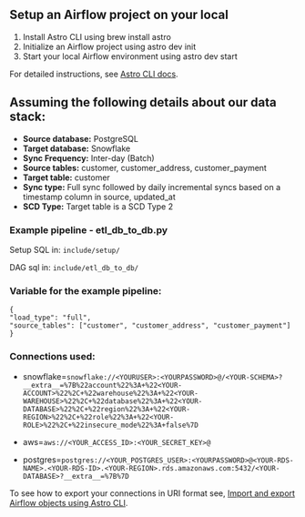 ## Setup an Airflow project on your local

1. Install Astro CLI using brew install astro
2. Initialize an Airflow project using astro dev init
3. Start your local Airflow environment using astro dev start

For detailed instructions, see [Astro CLI docs](https://docs.astronomer.io/astro/cli/overview).

## Assuming the following details about our data stack:

- **Source database:** PostgreSQL
- **Target database:** Snowflake
- **Sync Frequency:** Inter-day (Batch)
- **Source tables:** customer, customer_address, customer_payment
- **Target table:** customer
- **Sync type:** Full sync followed by daily incremental syncs based on a timestamp column in source, updated_at
- **SCD Type:** Target table is a SCD Type 2

### Example pipeline - etl_db_to_db.py

Setup SQL in: `include/setup/`

DAG sql in: `include/etl_db_to_db/`

### Variable for the example pipeline:

```
{
"load_type": "full",
"source_tables": ["customer", "customer_address", "customer_payment"]
}
```

### Connections used:

- snowflake=`snowflake://<YOURUSER>:<YOURPASSWORD>@/<YOUR-SCHEMA>?__extra__=%7B%22account%22%3A+%22<YOUR-ACCOUNT>%22%2C+%22warehouse%22%3A+%22<YOUR-WAREHOUSE>%22%2C+%22database%22%3A+%22<YOUR-DATABASE>%22%2C+%22region%22%3A+%22<YOUR-REGION>%22%2C+%22role%22%3A+%22<YOUR-ROLE>%22%2C+%22insecure_mode%22%3A+false%7D`

- aws=`aws://<YOUR_ACCESS_ID>:<YOUR_SECRET_KEY>@`

- postgres=`postgres://<YOUR_POSTGRES_USER>:<YOURPASSWORD>@<YOUR-RDS-NAME>.<YOUR-RDS-ID>.<YOUR-REGION>.rds.amazonaws.com:5432/<YOUR-DATABASE>?__extra__=%7B%7D`

To see how to export your connections in URI format see, [Import and export Airflow objects using Astro CLI](https://docs.astronomer.io/astro/import-export-connections-variables#using-the-astro-cli-local-environments-only).
